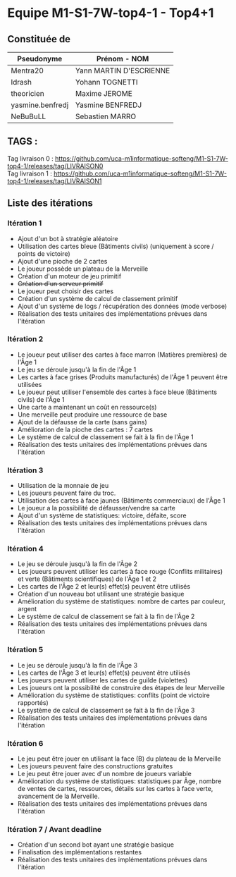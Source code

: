 # Equipe M1-S1-7W-top4-1 - Top4+1

## Constituée de
| Pseudonyme  | Prénom - NOM |
| ----------- | ------------ |
| Mentra20  | Yann MARTIN D'ESCRIENNE  |
| Idrash | Yohann TOGNETTI |
| theoricien  | Maxime JEROME  |
| yasmine.benfredj | Yasmine BENFREDJ |
| NeBuBuLL | Sebastien MARRO |

## TAGS :
Tag livraison 0 : https://github.com/uca-m1informatique-softeng/M1-S1-7W-top4-1/releases/tag/LIVRAISON0  
Tag livraison 1 : https://github.com/uca-m1informatique-softeng/M1-S1-7W-top4-1/releases/tag/LIVRAISON1

## Liste des itérations

### Itération 1
- Ajout d'un bot à stratégie aléatoire
- Utilisation des cartes bleue (Bâtiments civils) (uniquement à score / points de victoire)
- Ajout d'une pioche de 2 cartes
- Le joueur possède un plateau de la Merveille
- Création d'un moteur de jeu primitif
- ~~Création d'un serveur primitif~~
- Le joueur peut choisir des cartes
- Création d'un système de calcul de classement primitif
- Ajout d'un système de logs / récupération des données (mode verbose)
- Réalisation des tests unitaires des implémentations prévues dans l'itération

### Itération 2
- Le joueur peut utiliser des cartes à face marron (Matières premières) de l'Âge 1
- Le jeu se déroule jusqu'à la fin de l'Âge 1
- Les cartes à face grises (Produits manufacturés) de l'Âge 1 peuvent être utilisées
- Le joueur peut utiliser l'ensemble des cartes à face bleue (Bâtiments civils) de l'Âge 1
- Une carte a maintenant un coût en ressource(s)
- Une merveille peut produire une ressource de base
- Ajout de la défausse de la carte (sans gains)
- Amélioration de la pioche des cartes : 7 cartes
- Le système de calcul de classement se fait à la fin de l'Âge 1
- Réalisation des tests unitaires des implémentations prévues dans l'itération

### Itération 3
- Utilisation de la monnaie de jeu
- Les joueurs peuvent faire du troc.
- Utilisation des cartes à face jaunes (Bâtiments commerciaux) de l'Âge 1
- Le joueur a la possibilité de défausser/vendre sa carte
- Ajout d'un système de statistiques: victoire, défaite, score
- Réalisation des tests unitaires des implémentations prévues dans l'itération

### Itération 4
- Le jeu se déroule jusqu'à la fin de l'Âge 2
- Les joueurs peuvent utiliser les cartes à face rouge (Conflits militaires) et verte (Bâtiments scientifiques) de l'Âge 1 et 2
- Les cartes de l'Âge 2 et leur(s) effet(s) peuvent être utilisés
- Création d'un nouveau bot utilisant une stratégie basique
- Amélioration du système de statistiques: nombre de cartes par couleur, argent
- Le système de calcul de classement se fait à la fin de l'Âge 2
- Réalisation des tests unitaires des implémentations prévues dans l'itération

### Itération 5
- Le jeu se déroule jusqu'à la fin de l'Âge 3
- Les cartes de l'Âge 3 et leur(s) effet(s) peuvent être utilisés
- Les joueurs peuvent utiliser les cartes de guilde (violettes)
- Les joueurs ont la possibilité de construire des étapes de leur Merveille
- Amélioration du système de statistiques: conflits (point de victoire rapportés)
- Le système de calcul de classement se fait à la fin de l'Âge 3
- Réalisation des tests unitaires des implémentations prévues dans l'itération

### Itération 6
- Le jeu peut être jouer en utilisant la face (B) du plateau de la Merveille
- Les joueurs peuvent faire des constructions gratuites
- Le jeu peut être jouer avec d'un nombre de joueurs variable
- Amélioration du système de statistiques: statistiques par Âge, nombre de ventes de cartes, ressources, détails sur les cartes à face verte,  avancement de la Merveille.
- Réalisation des tests unitaires des implémentations prévues dans l'itération

### Itération 7 / Avant deadline
- Création d'un second bot ayant une stratégie basique
- Finalisation des implémentations restantes
- Réalisation des tests unitaires des implémentations prévues dans l'itération

